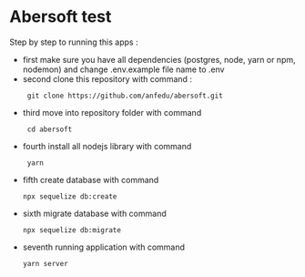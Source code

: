 # Abersoft test

Step by step to running this apps : 
* first make sure you have all dependencies (postgres, node, yarn or npm, nodemon) and change .env.example file name to .env
* second clone this repository with command : 
  ```console
   git clone https://github.com/anfedu/abersoft.git
  ```
* third move into repository folder with command 
  ```console
   cd abersoft
  ```
* fourth install all nodejs library with command 
  ```console
   yarn
  ```
* fifth create database with command  
  ```console
  npx sequelize db:create
  ```
* sixth migrate database with command  
  ```console
  npx sequelize db:migrate
  ```
* seventh running application with command  
  ```console
  yarn server
  ```
